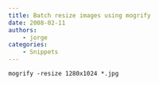 ```yaml
---
title: Batch resize images using mogrify
date: 2008-02-11
authors:
    - jorge
categories:
    - Snippets
---
```

```
mogrify -resize 1280x1024 *.jpg
```